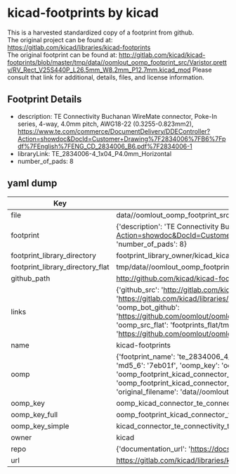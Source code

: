 # kicad-footprints by kicad  
This is a harvested standardized copy of a footprint from github.  
The original project can be found at:  
https://gitlab.com/kicad/libraries/kicad-footprints  
The original footprint can be found at:
http://gitlab.com/kicad/kicad-footprints/blob/master/tmp/data//oomlout_oomp_footprint_src/Varistor.pretty/RV_Rect_V25S440P_L26.5mm_W8.2mm_P12.7mm.kicad_mod
Please consult that link for additional, details, files, and license information.  
## Footprint Details
* description: TE Connectivity Buchanan WireMate connector, Poke-In series, 4-way, 4.0mm pitch, AWG18-22 (0.3255-0.823mm2), https://www.te.com/commerce/DocumentDelivery/DDEController?Action=showdoc&DocId=Customer+Drawing%7F2834006%7FB6%7Fpdf%7FEnglish%7FENG_CD_2834006_B6.pdf%7F2834006-1  
* libraryLink: TE_2834006-4_1x04_P4.0mm_Horizontal  
* number_of_pads: 8  
## yaml dump  
| Key | Value |  
| --- | --- |  
| file | data//oomlout_oomp_footprint_src/kicad-footprints/Connector_TE-Connectivity.pretty/TE_2834006-4_1x04_P4.0mm_Horizontal.kicad_mod |  
| footprint | {'description': 'TE Connectivity Buchanan WireMate connector, Poke-In series, 4-way, 4.0mm pitch, AWG18-22 (0.3255-0.823mm2), https://www.te.com/commerce/DocumentDelivery/DDEController?Action=showdoc&DocId=Customer+Drawing%7F2834006%7FB6%7Fpdf%7FEnglish%7FENG_CD_2834006_B6.pdf%7F2834006-1', 'libraryLink': 'TE_2834006-4_1x04_P4.0mm_Horizontal', 'number_of_pads': 8} |  
| footprint_library_directory | footprint_library_owner/kicad_kicad-footprints/ |  
| footprint_library_directory_flat | tmp/data//oomlout_oomp_footprint_src/footprints_flat/kicad_connector_te_connectivity_te_2834006_4_1x04_p4_0mm_horizontal/working |  
| github_path | http://github.com/kicad/kicad-footprints/blob/master/tmp/data//oomlout_oomp_footprint_src/Connector_TE-Connectivity.pretty/TE_2834006-4_1x04_P4.0mm_Horizontal.kicad_mod |  
| links | {'github_src': 'http://gitlab.com/kicad/kicad-footprints/blob/master/tmp/data//oomlout_oomp_footprint_src/Varistor.pretty/RV_Rect_V25S440P_L26.5mm_W8.2mm_P12.7mm.kicad_mod', 'github_src_repo': 'https://gitlab.com/kicad/libraries/kicad-footprints', 'oomp_bot': 'tmp/data//oomlout_oomp_footprint_src/footprints/kicad_connector_te_connectivity_te_2834006_4_1x04_p4_0mm_horizontal/working', 'oomp_bot_github': 'https://github.com/oomlout/oomlout_oomp_footprint_bot/tree/main/tmp/data//oomlout_oomp_footprint_src/footprints/kicad_connector_te_connectivity_te_2834006_4_1x04_p4_0mm_horizontal/working', 'oomp_src_flat': 'footprints_flat/tmp/data//oomlout_oomp_footprint_src/footprints_flat/kicad_connector_te_connectivity_te_2834006_4_1x04_p4_0mm_horizontal/working', 'oomp_src_flat_github': 'https://github.com/oomlout/oomlout_oomp_footprint_src/tree/main/tmp/data//oomlout_oomp_footprint_src/footprints_flat/kicad_connector_te_connectivity_te_2834006_4_1x04_p4_0mm_horizontal/working'} |  
| name | kicad-footprints |  
| oomp | {'footprint_name': 'te_2834006_4_1x04_p4_0mm_horizontal', 'library_name': 'connector_te_connectivity', 'md5': '7eb01f8de8a1fad341077b36df228b7a', 'md5_10': '7eb01f8de8', 'md5_5': '7eb01', 'md5_6': '7eb01f', 'oomp_key': 'oomp_kicad_connector_te_connectivity_te_2834006_4_1x04_p4_0mm_horizontal', 'oomp_key_extra': 'oomp_footprint_kicad_connector_te_connectivity_te_2834006_4_1x04_p4_0mm_horizontal', 'oomp_key_full': 'oomp_footprint_kicad_connector_te_connectivity_te_2834006_4_1x04_p4_0mm_horizontal_7eb01f', 'oomp_key_simple': 'kicad_connector_te_connectivity_te_2834006_4_1x04_p4_0mm_horizontal', 'original_filename': 'data//oomlout_oomp_footprint_src/kicad-footprints/Connector_TE-Connectivity.pretty/TE_2834006-4_1x04_P4.0mm_Horizontal.kicad_mod', 'owner_name': 'kicad'} |  
| oomp_key | oomp_kicad_connector_te_connectivity_te_2834006_4_1x04_p4_0mm_horizontal |  
| oomp_key_full | oomp_footprint_kicad_connector_te_connectivity_te_2834006_4_1x04_p4_0mm_horizontal |  
| oomp_key_simple | kicad_connector_te_connectivity_te_2834006_4_1x04_p4_0mm_horizontal |  
| owner | kicad |  
| repo | {'documentation_url': 'https://docs.github.com/rest/repos/repos#get-a-repository', 'message': 'Not Found'} |  
| url | https://gitlab.com/kicad/libraries/kicad-footprints |  

